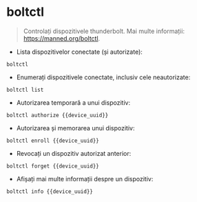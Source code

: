 # boltctl

> Controlați dispozitivele thunderbolt.
> Mai multe informații: <https://manned.org/boltctl>.

- Lista dispozitivelor conectate (și autorizate):

`boltctl`

- Enumerați dispozitivele conectate, inclusiv cele neautorizate:

`boltctl list`

- Autorizarea temporară a unui dispozitiv:

`boltctl authorize {{device_uuid}}`

- Autorizarea și memorarea unui dispozitiv:

`boltctl enroll {{device_uuid}}`

- Revocați un dispozitiv autorizat anterior:

`boltctl forget {{device_uuid}}`

- Afișați mai multe informații despre un dispozitiv:

`boltctl info {{device_uuid}}`
